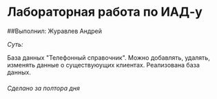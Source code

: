 # Лабораторная работа по ИАД-у
##Выполнил: Журавлев Андрей

*Суть:*

База данных "Телефонный справочник". Можно добавлять, удалять, изменять данные о существуюущих клиентах.
Реализована база данных.

###### Сделано за полтора дня